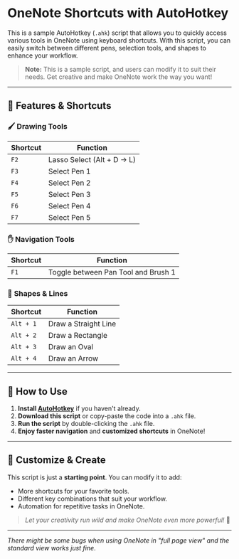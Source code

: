 # OneNote Shortcuts with AutoHotkey  

This is a sample AutoHotkey (`.ahk`) script that allows you to quickly access various tools in OneNote using keyboard shortcuts. With this script, you can easily switch between different pens, selection tools, and shapes to enhance your workflow.  

> **Note:** This is a sample script, and users can modify it to suit their needs. Get creative and make OneNote work the way you want!  

---

## 🚀 Features & Shortcuts  

### 🖌️ **Drawing Tools**  

| Shortcut | Function |
|----------|----------|
| `F2` | Lasso Select (Alt + D → L) |
| `F3` | Select Pen 1 |
| `F4` | Select Pen 2 |
| `F5` | Select Pen 3 |
| `F6` | Select Pen 4 |
| `F7` | Select Pen 5 |

### ✋ **Navigation Tools**  

| Shortcut | Function |
|----------|----------|
| `F1` | Toggle between Pan Tool and Brush 1 |

### 📏 **Shapes & Lines**  

| Shortcut | Function |
|----------|----------|
| `Alt + 1` | Draw a Straight Line |
| `Alt + 2` | Draw a Rectangle |
| `Alt + 3` | Draw an Oval |
| `Alt + 4` | Draw an Arrow |

---

## 🔧 How to Use  

1. **Install [AutoHotkey](https://www.autohotkey.com/)** if you haven't already.  
2. **Download this script** or copy-paste the code into a `.ahk` file.  
3. **Run the script** by double-clicking the `.ahk` file.  
4. **Enjoy faster navigation** and **customized shortcuts** in OneNote!  

---

## 🎨 Customize & Create  

This script is just a **starting point**. You can modify it to add:  

- More shortcuts for your favorite tools.  
- Different key combinations that suit your workflow.  
- Automation for repetitive tasks in OneNote.  

> *Let your creativity run wild and make OneNote even more powerful!* 🚀  

---

*There might be some bugs when using OneNote in "full page view" and the standard view works just fine*.
